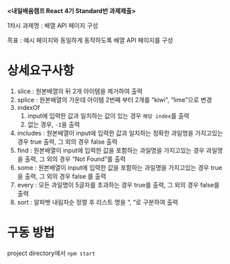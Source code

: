 **<내일배움캠프 React 4기 Standard반 과제제출>**

1차시 과제명 : 배열 API 페이지 구성

목표 : 예시 페이지와 동일하게 동작하도록 배열 API 페이지를 구성

# 상세요구사항

1. slice
   : 원본배열의 뒤 2개 아이템을 제거하여 출력
2. splice
   : 원본배열의 가운데 아이템 2번째 부터 2개를 “kiwi”, “lime”으로 변경
3. indexOf
   1. input에 입력한 값과 일치하는 값이 있는 경우 `해당 index`를 출력
   2. 없는 경우, `-1`을 출력
4. includes
   : 원본배열이 input에 입력한 값과 일치하는 정확한 과일명을 가지고있는 경우 true 출력, 그 외의 경우 false 출력
5. find
   : 원본배열이 input에 입력한 값을 포함하는 과일명을 가지고있는 경우 과일명을 출력, 그 외의 경우 “Not Found”를 출력
6. some
   : 원본배열이 input에 입력한 값을 포함하는 과일명을 가지고있는 경우 true을 출력, 그 외의 경우 false 를 출력
7. every
   : 모든 과일명이 5글자를 초과하는 경우 true를 출력, 그 외의 경우 false를 출력
8. sort
   : 알파벳 내림차순 정렬 후 리스트 명을 “, “로 구분하여 출력

# 구동 방법

project directory에서 `npm start`
